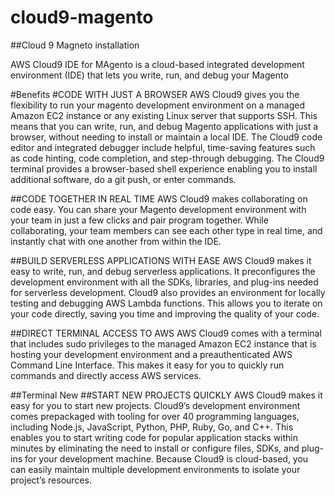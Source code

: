 # cloud9-magento
##Cloud 9 Magneto installation

AWS Cloud9 IDE for MAgento is a cloud-based integrated development environment (IDE) that lets you write, run, and debug your Magento

#Benefits
#CODE WITH JUST A BROWSER
AWS Cloud9 gives you the flexibility to run your magento development environment on a managed Amazon EC2 instance or any existing Linux server that supports SSH.
This means that you can write, run, and debug Magento applications with just a browser, without needing to install or maintain a local IDE. 
The Cloud9 code editor and integrated debugger include helpful, time-saving features such as code hinting, code completion, and step-through debugging. 
The Cloud9 terminal provides a browser-based shell experience enabling you to install additional software, do a git push, or enter commands.


##CODE TOGETHER IN REAL TIME
AWS Cloud9 makes collaborating on code easy. You can share your Magento development environment with your team in just a few clicks and pair program together.
While collaborating, your team members can see each other type in real time, and instantly chat with one another from within the IDE.

##BUILD SERVERLESS APPLICATIONS WITH EASE
AWS Cloud9 makes it easy to write, run, and debug serverless applications. It preconfigures the development environment with all the SDKs, libraries, and plug-ins needed for serverless development. Cloud9 also provides an environment for locally testing and debugging AWS Lambda functions. This allows you to iterate on your code directly, saving you time and improving the quality of your code.

##DIRECT TERMINAL ACCESS TO AWS
AWS Cloud9 comes with a terminal that includes sudo privileges to the managed Amazon EC2 instance that is hosting your development environment and a preauthenticated AWS Command Line Interface. This makes it easy for you to quickly run commands and directly access AWS services.

##Terminal New
##START NEW PROJECTS QUICKLY
AWS Cloud9 makes it easy for you to start new projects. Cloud9’s development environment comes prepackaged with tooling for over 40 programming languages, including Node.js, JavaScript, Python, PHP, Ruby, Go, and C++. This enables you to start writing code for popular application stacks within minutes by eliminating the need to install or configure files, SDKs, and plug-ins for your development machine. Because Cloud9 is cloud-based, you can easily maintain multiple development environments to isolate your project’s resources.

